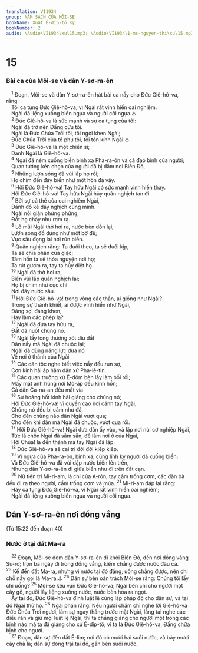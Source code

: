 ```yaml
---
translation: VI1934
group: NĂM SÁCH CỦA MÔI-SE
bookName: Xuất Ê-díp-tô Ký 
bookNumber: 2
audio: \Audio\VI1934\xu\15.mp3; \Audio\VI1934\1-ms-nguyen-thi\xu\15.mp3
---
```


<div class="title"><h1>15</h1><h3>Bài ca của Môi-se và dân Y-sơ-ra-ên</h3></div>
<span class="verse xu_15_1"> <sup>1</sup> Đoạn, Môi-se và dân Y-sơ-ra-ên hát bài ca nầy cho Đức Giê-hô-va, rằng: <br/> Tôi ca tụng Đức Giê-hô-va, vì Ngài rất vinh hiển oai nghiêm. <br/> Ngài đã liệng xuống biển ngựa và người cỡi ngựa.<a data-toggle="tooltip" data-placement="bottom" title="Kh 15:3">⚓</a><br/></span>
<span class="verse xu_15_2"> <sup>2</sup> Đức Giê-hô-va là sức mạnh và sự ca tụng của tôi: <br/> Ngài đã trở nên Đấng cứu tôi. <br/> Ngài là Đức Chúa Trời tôi, tôi ngợi khen Ngài; <br/> Đức Chúa Trời của tổ phụ tôi, tôi tôn kính Ngài.<a data-toggle="tooltip" data-placement="bottom" title="Thi 118:14; Es 12:2">⚓</a><br/></span>
<span class="verse xu_15_3"> <sup>3</sup> Đức Giê-hô-va là một chiến sĩ; <br/> Danh Ngài là Giê-hô-va. <br/></span>
<span class="verse xu_15_4"> <sup>4</sup> Ngài đã ném xuống biển binh xa Pha-ra-ôn và cả đạo binh của người; <br/> Quan tướng kén chọn của người đã bị đắm nơi Biển Đỏ, <br/></span>
<span class="verse xu_15_5"> <sup>5</sup> Những lượn sóng đã vùi lấp họ rồi; <br/> Họ chìm đến đáy biển như một hòn đá vậy. <br/></span>
<span class="verse xu_15_6"> <sup>6</sup> Hỡi Đức Giê-hô-va! Tay hữu Ngài có sức mạnh vinh hiển thay. <br/> Hỡi Đức Giê-hô-va! Tay hữu Ngài hủy quân nghịch tan đi. <br/></span>
<span class="verse xu_15_7"> <sup>7</sup> Bởi sự cả thể của oai nghiêm Ngài, <br/> Đánh đổ kẻ dấy nghịch cùng mình. <br/> Ngài nổi giận phừng phừng, <br/> Đốt họ cháy như rơm rạ. <br/></span>
<span class="verse xu_15_8"> <sup>8</sup> Lỗ mũi Ngài thở hơi ra, nước bèn dồn lại, <br/> Lượn sóng đổ dựng như một bờ đê; <br/> Vực sâu đọng lại nơi rún biển. <br/></span>
<span class="verse xu_15_9"> <sup>9</sup> Quân nghịch rằng: Ta đuổi theo, ta sẽ đuổi kịp, <br/> Ta sẽ chia phân của giặc; <br/> Tâm hồn ta sẽ thỏa nguyện nơi họ; <br/> Ta rút gươm ra, tay ta hủy diệt họ. <br/></span>
<span class="verse xu_15_10"> <sup>10</sup> Ngài đã thở hơi ra, <br/> Biển vùi lấp quân nghịch lại; <br/> Họ bị chìm như cục chì <br/> Nơi đáy nước sâu. <br/></span>
<span class="verse xu_15_11"> <sup>11</sup> Hỡi Đức Giê-hô-va! trong vòng các thần, ai giống như Ngài? <br/> Trong sự thánh khiết, ai được vinh hiển như Ngài, <br/> Đáng sợ, đáng khen, <br/> Hay làm các phép lạ? <br/></span>
<span class="verse xu_15_12"> <sup>12</sup> Ngài đã đưa tay hữu ra, <br/> Đất đã nuốt chúng nó. <br/></span>
<span class="verse xu_15_13"> <sup>13</sup> Ngài lấy lòng thương xót dìu dắt <br/> Dân nầy mà Ngài đã chuộc lại; <br/> Ngài đã dùng năng lực đưa nó <br/> Về nơi ở thánh của Ngài <br/></span>
<span class="verse xu_15_14"> <sup>14</sup> Các dân tộc nghe biết việc nầy đều run sợ, <br/> Cơn kinh hãi áp hãm dân xứ Pha-lê-tin. <br/></span>
<span class="verse xu_15_15"> <sup>15</sup> Các quan trưởng xứ Ê-đôm bèn lấy làm bối rối; <br/> Mấy mặt anh hùng nơi Mô-áp đều kinh hồn; <br/> Cả dân Ca-na-an đều mất vía <br/></span>
<span class="verse xu_15_16"> <sup>16</sup> Sự hoảng hốt kinh hãi giáng cho chúng nó; <br/> Hỡi Đức Giê-hô-va! vì quyền cao nơi cánh tay Ngài, <br/> Chúng nó đều bị câm như đá, <br/> Cho đến chừng nào dân Ngài vượt qua; <br/> Cho đến khi dân mà Ngài đã chuộc, vượt qua rồi. <br/></span>
<span class="verse xu_15_17"> <sup>17</sup> Hỡi Đức Giê-hô-va! Ngài đưa dân ấy vào, và lập nơi núi cơ nghiệp Ngài, <br/> Tức là chốn Ngài đã sắm sẵn, để làm nơi ở của Ngài, <br/> Hỡi Chúa! là đền thánh mà tay Ngài đã lập. <br/></span>
<span class="verse xu_15_18"> <sup>18</sup> Đức Giê-hô-va sẽ cai trị đời đời kiếp kiếp. <br/></span>
<span class="verse xu_15_19"> <sup>19</sup> Vì ngựa của Pha-ra-ôn, binh xa, cùng lính kỵ người đã xuống biển; <br/> Và Đức Giê-hô-va đã vùi dập nước biển lên trên, <br/> Nhưng dân Y-sơ-ra-ên đi giữa biển như đi trên đất cạn. <br/></span>
<span class="verse xu_15_20"> <sup>20</sup> Nữ tiên tri Mi-ri-am, là chị của A-rôn, tay cầm trống cơm, các đàn bà đều đi ra theo người, cầm trống cơm và múa. </span>
<span class="verse xu_15_21"><sup>21</sup> Mi-ri-am đáp lại rằng: <br/> Hãy ca tụng Đức Giê-hô-va, vì Ngài rất vinh hiển oai nghiêm; <br/> Ngài đã liệng xuống biển ngựa và người cỡi ngựa. <br/></span>
<div class="title"><h2>Dân Y-sơ-ra-ên nơi đồng vắng</h2><p>(Từ 15:22 đến đoạn 40)</p><h3>Nước ở tại đất Ma-ra</h3></div>
<span class="verse xu_15_22"> <sup>22</sup> Đoạn, Môi-se đem dân Y-sơ-ra-ên đi khỏi Biển Đỏ, đến nơi đồng vắng Su-rơ; trọn ba ngày đi trong đồng vắng, kiếm chẳng được nước đâu cả. </span>
<span class="verse xu_15_23"><sup>23</sup> Kế đến đất Ma-ra, nhưng vì nước tại đó đắng, uống chẳng được, nên chi chỗ nầy gọi là Ma-ra.<a data-toggle="tooltip" data-placement="bottom" title="Nghĩa là cay đắng">⚓</a></span>
<span class="verse xu_15_24"><sup>24</sup> Dân sự bèn oán trách Môi-se rằng: Chúng tôi lấy chi uống? </span>
<span class="verse xu_15_25"><sup>25</sup> Môi-se kêu van Đức Giê-hô-va; Ngài bèn chỉ cho người một cây gỗ, người lấy liệng xuống nước, nước bèn hóa ra ngọt. <br/> Ấy tại đó, Đức Giê-hô-va định luật lệ cùng lập pháp độ cho dân sự, và tại đó Ngài thử họ. </span>
<span class="verse xu_15_26"><sup>26</sup> Ngài phán rằng: Nếu ngươi chăm chỉ nghe lời Giê-hô-va Đức Chúa Trời ngươi, làm sự ngay thẳng trước mặt Ngài, lắng tai nghe các điều răn và giữ mọi luật lệ Ngài, thì ta chẳng giáng cho ngươi một trong các bịnh nào mà ta đã giáng cho xứ Ê-díp-tô; vì ta là Đức Giê-hô-va, Đấng chữa bịnh cho ngươi. <br/></span>
<span class="verse xu_15_27"> <sup>27</sup> Đoạn, dân sự đến đất Ê-lim; nơi đó có mười hai suối nước, và bảy mươi cây chà là; dân sự đóng trại tại đó, gần bên suối nước. <br/></span>
